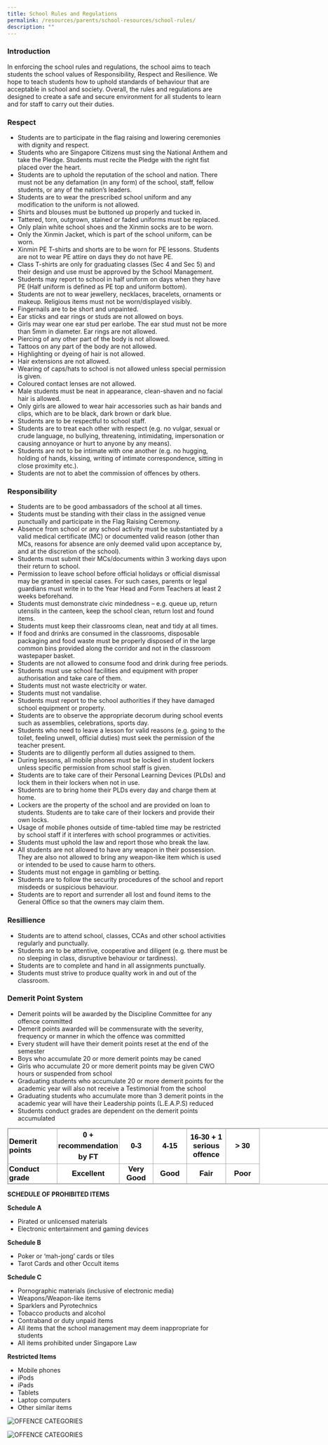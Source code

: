 ```yaml
---
title: School Rules and Regulations
permalink: /resources/parents/school-resources/school-rules/
description: ""
---
```

### Introduction

In enforcing the school rules and regulations, the school aims to teach students the school values of Responsibility, Respect and Resilience. We hope to teach students how to uphold standards of behaviour that are acceptable in school and society. Overall, the rules and regulations are designed to create a safe and secure environment for all students to learn and for staff to carry out their duties.

  

### Respect

* Students are to participate in the flag raising and lowering ceremonies with dignity and respect.
* Students who are Singapore Citizens must sing the National Anthem and take the Pledge. Students must recite the Pledge with the right fist placed over the heart.
* Students are to uphold the reputation of the school and nation. There must not be any defamation (in any form) of the school, staff, fellow students, or any of the nation’s leaders.
* Students are to wear the prescribed school uniform and any modification to the uniform is not allowed.
* Shirts and blouses must be buttoned up properly and tucked in.
* Tattered, torn, outgrown, stained or faded uniforms must be replaced.
* Only plain white school shoes and the Xinmin socks are to be worn.
* Only the Xinmin Jacket, which is part of the school uniform, can be worn.
* Xinmin PE T-shirts and shorts are to be worn for PE lessons. Students are not to wear PE attire on days they do not have PE.
* Class T-shirts are only for graduating classes (Sec 4 and Sec 5) and their design and use must be approved by the School Management. 
* Students may report to school in half uniform on days when they have PE (Half uniform is defined as PE top and uniform bottom).
* Students are not to wear jewellery, necklaces, bracelets, ornaments or makeup. Religious items must not be worn/displayed visibly.
* Fingernails are to be short and unpainted.
* Ear sticks and ear rings or studs are not allowed on boys.
* Girls may wear one ear stud per earlobe. The ear stud must not be more than 5mm in diameter. Ear rings are not allowed.
* Piercing of any other part of the body is not allowed.
* Tattoos on any part of the body are not allowed.
* Highlighting or dyeing of hair is not allowed.
* Hair extensions are not allowed.
* Wearing of caps/hats to school is not allowed unless special permission is given.
* Coloured contact lenses are not allowed.
* Male students must be neat in appearance, clean-shaven and no facial hair is allowed.
* Only girls are allowed to wear hair accessories such as hair bands and clips, which are to be black, dark brown or dark blue.
* Students are to be respectful to school staff.
* Students are to treat each other with respect (e.g. no vulgar, sexual or crude language, no bullying, threatening, intimidating, impersonation or causing annoyance or hurt to anyone by any means).
* Students are not to be intimate with one another (e.g. no hugging, holding of hands, kissing, writing of intimate correspondence, sitting in close proximity etc.).
* Students are not to abet the commission of offences by others. 


  

### Responsibility

* Students are to be good ambassadors of the school at all times.
* Students must be standing with their class in the assigned venue punctually and participate in the Flag Raising Ceremony.
* Absence from school or any school activity must be substantiated by a valid medical certificate (MC) or documented valid reason (other than MCs, reasons for absence are only deemed valid upon acceptance by, and at the discretion of the school).
* Students must submit their MCs/documents within 3 working days upon their return to school.
* Permission to leave school before official holidays or official dismissal may be granted in special cases. For such cases, parents or legal guardians must write in to the Year Head and Form Teachers at least 2 weeks beforehand.
* Students must demonstrate civic mindedness – e.g. queue up, return utensils in the canteen, keep the school clean, return lost and found items.
* Students must keep their classrooms clean, neat and tidy at all times.
* If food and drinks are consumed in the classrooms, disposable packaging and food waste must be properly disposed of in the large common bins provided along the corridor and not in the classroom wastepaper basket.
* Students are not allowed to consume food and drink during free periods.
* Students must use school facilities and equipment with proper authorisation and take care of them.
* Students must not waste electricity or water.
* Students must not vandalise.
* Students must report to the school authorities if they have damaged school equipment or property.
* Students are to observe the appropriate decorum during school events such as assemblies, celebrations, sports day.
* Students who need to leave a lesson for valid reasons (e.g. going to the toilet, feeling unwell, official duties) must seek the permission of the teacher present.
* Students are to diligently perform all duties assigned to them.
* During lessons, all mobile phones must be locked in student lockers unless specific permission from school staff is given.
* Students are to take care of their Personal Learning Devices (PLDs) and lock them in their lockers when not in use.
* Students are to bring home their PLDs every day and charge them at home.
* Lockers are the property of the school and are provided on loan to students. Students are to take care of their lockers and provide their own locks.
* Usage of mobile phones outside of time-tabled time may be restricted by school staff if it interferes with school programmes or activities.
* Students must uphold the law and report those who break the law.
* All students are not allowed to have any weapon in their possession. They are also not allowed to bring any weapon-like item which is used or intended to be used to cause harm to others.
* Students must not engage in gambling or betting.
* Students are to follow the security procedures of the school and report misdeeds or suspicious behaviour.
* Students are to report and surrender all lost and found items to the General Office so that the owners may claim them.


  

### Resillience

*   Students are to attend school, classes, CCAs and other school activities regularly and punctually.
*   Students are to be attentive, cooperative and diligent (e.g. there must be no sleeping in class, disruptive behaviour or tardiness).
*   Students are to complete and hand in all assignments punctually.
*   Students must strive to produce quality work in and out of the classroom.

  

### Demerit Point System

*   Demerit points will be awarded by the Discipline Committee for any offence committed
*   Demerit points awarded will be commensurate with the severity, frequency or manner in which the offence was committed
*   Every student will have their demerit points reset at the end of the semester
*   Boys who accumulate 20 or more demerit points may be caned
*   Girls who accumulate 20 or more demerit points may be given CWO hours or suspended from school
*   Graduating students who accumulate 20 or more demerit points for the academic year will also not receive a Testimonial from the school
*   Graduating students who accumulate more than 3 demerit points in the academic year will have their Leadership points (L.E.A.P.S) reduced
*   Students conduct grades are dependent on the demerit points accumulated

<table class="iveo_table ives_tab_simple3" style="margin: 0px; outline: 0px; padding: 0px; border-collapse: collapse; border: 1px solid rgb(170, 170, 170); color: rgb(0, 0, 0); font-family: Helvetica, sans-serif; font-size: 17px; font-style: normal; font-variant-ligatures: normal; font-variant-caps: normal; font-weight: 400; letter-spacing: normal; orphans: 2; text-align: left; text-transform: none; white-space: normal; widows: 2; word-spacing: 0px; -webkit-text-stroke-width: 0px; background-color: rgb(255, 255, 255); text-decoration-thickness: initial; text-decoration-style: initial; text-decoration-color: initial; width: 840px;"><tbody style="margin: 0px; outline: 0px; padding: 0px;"><tr style="margin: 0px; outline: 0px; padding: 0px;"><td width="107" style="margin: 0px; outline: 0px; padding: 2px; text-align: left; border: 1px solid rgb(170, 170, 170);"><strong style="margin: 0px; outline: 0px; padding: 0px;">Demerit points</strong><br style="margin: 0px; outline: 0px; padding: 0px;"></td><td width="122" style="margin: 0px; outline: 0px; padding: 2px; text-align: center; border: 1px solid rgb(170, 170, 170);"><div style="margin: 0px; outline: 0px; padding: 0px; line-height: 24.99px; color: rgb(0, 0, 0); font-family: Helvetica, sans-serif; font-size: 17px; font-weight: 400; text-align: center;"><strong style="margin: 0px; outline: 0px; padding: 0px; background-color: initial;">0 + recommendation by FT</strong></div></td><td width="72" style="margin: 0px; outline: 0px; padding: 2px; text-align: center; border: 1px solid rgb(170, 170, 170);"><strong style="margin: 0px; outline: 0px; padding: 0px;">0-3</strong><br style="margin: 0px; outline: 0px; padding: 0px;"></td><td width="72" style="margin: 0px; outline: 0px; padding: 2px; text-align: center; border: 1px solid rgb(170, 170, 170);"><strong style="margin: 0px; outline: 0px; padding: 0px;">4-15</strong><br style="margin: 0px; outline: 0px; padding: 0px;"></td><td width="84" style="margin: 0px; outline: 0px; padding: 2px; text-align: center; border: 1px solid rgb(170, 170, 170);"><strong style="margin: 0px; outline: 0px; padding: 0px;">16-30 + 1 serious offence</strong><br style="margin: 0px; outline: 0px; padding: 0px;"></td><td width="72" style="margin: 0px; outline: 0px; padding: 2px; text-align: center; border: 1px solid rgb(170, 170, 170);"><strong style="margin: 0px; outline: 0px; padding: 0px;">&gt; 30</strong><br style="margin: 0px; outline: 0px; padding: 0px;"></td></tr><tr style="margin: 0px; outline: 0px; padding: 0px;"><td width="107" style="margin: 0px; outline: 0px; padding: 2px; text-align: left; border: 1px solid rgb(170, 170, 170);"><strong style="margin: 0px; outline: 0px; padding: 0px;">Conduct grade</strong><br style="margin: 0px; outline: 0px; padding: 0px;"></td><td width="122" style="margin: 0px; outline: 0px; padding: 2px; text-align: center; border: 1px solid rgb(170, 170, 170);"><strong style="margin: 0px; outline: 0px; padding: 0px;">Excellent</strong><br style="margin: 0px; outline: 0px; padding: 0px;"></td><td width="72" style="margin: 0px; outline: 0px; padding: 2px; text-align: center; border: 1px solid rgb(170, 170, 170);"><strong style="margin: 0px; outline: 0px; padding: 0px;">Very Good</strong><br style="margin: 0px; outline: 0px; padding: 0px;"></td><td width="72" style="margin: 0px; outline: 0px; padding: 2px; text-align: center; border: 1px solid rgb(170, 170, 170);"><strong style="margin: 0px; outline: 0px; padding: 0px;">Good</strong><br style="margin: 0px; outline: 0px; padding: 0px;"></td><td width="84" style="margin: 0px; outline: 0px; padding: 2px; text-align: center; border: 1px solid rgb(170, 170, 170);"><strong style="margin: 0px; outline: 0px; padding: 0px;">Fair</strong><br style="margin: 0px; outline: 0px; padding: 0px;"></td><td width="72" style="margin: 0px; outline: 0px; padding: 2px; text-align: center; border: 1px solid rgb(170, 170, 170);"><strong style="margin: 0px; outline: 0px; padding: 0px;">Poor</strong><br style="margin: 0px; outline: 0px; padding: 0px;"></td></tr></tbody></table>

  

**SCHEDULE OF PROHIBITED ITEMS**

  

**Schedule A**

*   Pirated or unlicensed materials
*   Electronic entertainment and gaming devices

  

**Schedule B**

*   Poker or ‘mah-jong’ cards or tiles
*   Tarot Cards and other Occult items

  

**Schedule C**

*   Pornographic materials (inclusive of electronic media)
*   Weapons/Weapon-like items
*   Sparklers and Pyrotechnics
*   Tobacco products and alcohol
*   Contraband or duty unpaid items
*   All items that the school management may deem inappropriate for students
*   All items prohibited under Singapore Law

  

**Restricted Items**

*   Mobile phones
*   iPods
*   iPads
*   Tablets
*   Laptop computers
*   Other similar items

![OFFENCE CATEGORIES](/images/OFFENCE%20CATEGORIES-1.jpeg)

![OFFENCE CATEGORIES](/images/OFFENCE%20CATEGORIES-2.jpeg)